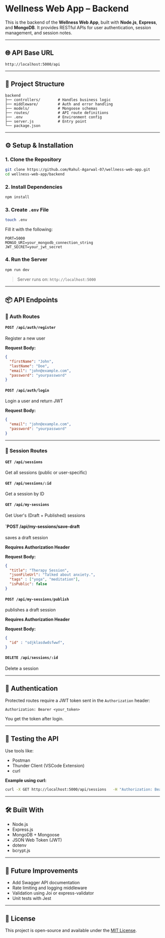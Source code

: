 # Wellness Web App – Backend

This is the backend of the **Wellness Web App**, built with **Node.js**, **Express**, and **MongoDB**. It provides RESTful APIs for user authentication, session management, and session notes.

---

## 🌐 API Base URL

```
http://localhost:5000/api
```

---

## 📁 Project Structure

```
backend
├── controllers/        # Handles business logic
├── middleware/         # Auth and error handling
├── models/             # Mongoose schemas
├── routes/             # API route definitions
├── .env                # Environment config
├── server.js           # Entry point
└── package.json
```

---

## ⚙️ Setup & Installation

### 1. Clone the Repository

```bash
git clone https://github.com/Rahul-Agarwal-07/wellness-web-app.git
cd wellness-web-app/backend
```

### 2. Install Dependencies

```bash
npm install
```

### 3. Create `.env` File

```bash
touch .env
```

Fill it with the following:

```env
PORT=5000
MONGO_URI=your_mongodb_connection_string
JWT_SECRET=your_jwt_secret
```

### 4. Run the Server

```bash
npm run dev
```

> Server runs on: `http://localhost:5000`

---

## 📦 API Endpoints

### 🔐 Auth Routes

#### `POST /api/auth/register`

Register a new user

**Request Body:**
```json
{
  "firstName": "John",
  "lastName": "Doe",
  "email": "john@example.com",
  "password": "yourpassword"
}
```

#### `POST /api/auth/login`

Login a user and return JWT

**Request Body:**
```json
{
  "email": "john@example.com",
  "password": "yourpassword"
}
```

---

### 📘 Session Routes

#### `GET /api/sessions`
Get all sessions (public or user-specific)

#### `GET /api/sessions/:id`
Get a session by ID

#### `GET /api/my-sessions`
Get User's (Draft + Published) sessions

#### `POST /api/my-sessions/save-draft
saves a draft session

**Requires Authorization Header**

**Request Body:**
```json
{
  "title": "Therapy Session",
  "jsonFileUrl": "Talked about anxiety.",
  "tags" : ["yoga", "meditation"],
  "isPublic": false
}
```

#### `POST /api/my-sessions/publish`
publishes a draft session

**Requires Authorization Header**

**Request Body:**
```json
{
  "id" : "sdjklasdwdsfwwf",
}
```

#### `DELETE /api/sessions/:id`
Delete a session

---

## 🔐 Authentication

Protected routes require a JWT token sent in the `Authorization` header:

```
Authorization: Bearer <your_token>
```

You get the token after login.

---

## 🧪 Testing the API

Use tools like:

- Postman
- Thunder Client (VSCode Extension)
- curl

**Example using curl:**

```bash
curl -X GET http://localhost:5000/api/sessions   -H "Authorization: Bearer <your_token>"
```

---

## 🛠 Built With

- Node.js
- Express.js
- MongoDB + Mongoose
- JSON Web Token (JWT)
- dotenv
- bcrypt.js

---

## 📌 Future Improvements

- Add Swagger API documentation
- Rate limiting and logging middleware
- Validation using Joi or express-validator
- Unit tests with Jest

---

## 📄 License

This project is open-source and available under the [MIT License](https://opensource.org/licenses/MIT).
